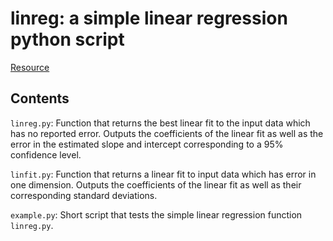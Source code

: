 # linreg: a simple linear regression python script

[Resource](https://en.wikipedia.org/wiki/Simple_linear_regression)

## Contents

`linreg.py`: Function that returns the best linear fit to the input data which has no reported error. Outputs the coefficients of the linear fit as well as the error in the estimated slope and intercept corresponding to a 95% confidence level.

`linfit.py`: Function that returns a linear fit to input data which has error in one dimension. Outputs the coefficients of the linear fit as well as their corresponding standard deviations.

`example.py`: Short script that tests the simple linear regression function `linreg.py`.
